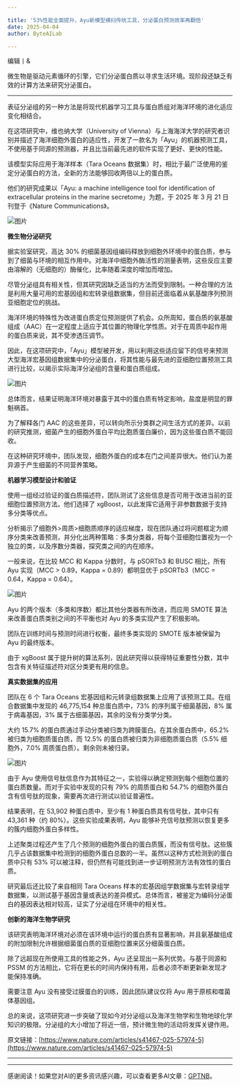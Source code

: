 ```yaml
---

title: '53%性能全面提升，Ayu新模型横扫传统工具，分泌蛋白预测效率再翻倍'
date: 2025-04-04
author: ByteAILab

---
```


编辑丨&

微生物是驱动元素循环的引擎，它们分泌蛋白质以寻求生活环境。现阶段还缺乏有效的计算方法来研究分泌蛋白。

---
表征分泌组的另一种方法是将现代机器学习工具与蛋白质组对海洋环境的进化适应变化相结合。

在这项研究中，维也纳大学（University of Vienna）与上海海洋大学的研究者识别并描述了海洋细胞外蛋白的适应性，开发了一款名为「Ayu」的机器预测工具，不使用基于同源的预测器，并且比当前最先进的软件实现了更好、更快的性能。

该模型实际应用于海洋样本（Tara Oceans 数据集）时，相比于最广泛使用的鉴定分泌蛋白的方法，全新的方法能够回收两倍以上的蛋白质。

他们的研究成果以「Ayu: a machine intelligence tool for identification of extracellular proteins in the marine secretome」为题，于 2025 年 3 月 21 日刊登于《Nature Communications》。

![图片](https://image.jiqizhixin.com/uploads/editor/8db31d7e-53f9-47cc-94b2-8d98bc32446a/640.png)

**微生物分泌研究**

据实验室研究，高达 30% 的细菌基因组编码释放到细胞外环境中的蛋白质，参与到了细菌与环境的相互作用中。对海洋中细胞外酶活性的测量表明，这些反应主要由溶解的（无细胞的）酶催化，比率随着深度的增加而增加。

尽管分泌组具有相关性，但其研究因缺乏适当的方法而受到限制。一种合理的方法是利用大量可用的宏基因组和宏转录组数据集，但目前还面临着从氨基酸序列预测亚细胞定位的挑战。

海洋环境的特殊性为改进蛋白质定位预测提供了机会。众所周知，蛋白质的氨基酸组成（AAC）在一定程度上适应于其位置的物理化学性质。对于在周质中起作用的蛋白质来说，其不受渗透压调节。

因此，在这项研究中，「Ayu」模型被开发，用以利用这些适应留下的信号来预测大型海洋宏基因组数据集中的分泌蛋白，将其性能与最先进的亚细胞位置预测工具进行比较，以揭示实际海洋分泌组的含量和蛋白质组成。

![图片](https://image.jiqizhixin.com/uploads/editor/c837eb46-e4dd-4503-a895-7838ff3dd329/640.png)

总体而言，结果证明海洋环境对暴露于其中的蛋白质有特定影响，盐度是明显的罪魁祸首。

为了解释各门 AAC 的这些差异，可以转向所示分类群之间生活方式的差异。以前的研究推测，细菌产生的细胞外蛋白平均比胞质蛋白廉价，因为这些蛋白质不能回收。

在这种研究环境中，团队发现，细胞外蛋白的成本在门之间差异很大。他们认为差异源于产生细菌的不同营养策略。

**机器学习模型设计和验证**

使用一组经过验证的蛋白质描述符，团队测试了这些信息是否可用于改进当前的亚细胞位置预测方法。他们选择了 xgBoost，以此发挥它适用于非参数数据于支持多分类等优点。

分析揭示了细胞外>周质>细胞质顺序的适应梯度，现在团队通过将问题框定为顺序分类来改善预测，并分化出两种策略：多类分类器，将每个亚细胞位置视为一个独立的类，以及序数分类器，探究类之间的内在顺序。

一般来说，在比较 MCC 和 Kappa 分数时，与 pSORTb3 和 BUSC 相比，所有 Ayu 实现（MCC > 0.89，Kappa = 0.89）都明显优于 pSORTb3（MCC = 0.64，Kappa = 0.64）。

![图片](https://image.jiqizhixin.com/uploads/editor/30db4817-9c67-4554-8737-0b7753c891e9/640.png)

Ayu 的两个版本（多类和序数）都比其他分类器有所改进，而应用 SMOTE 算法来改善蛋白质类别之间的不平衡也对 Ayu 的多类实现产生了积极影响。

团队在训练时间与预测时间进行权衡，最终多类实现的 SMOTE 版本被保留为 Ayu 的最终版本。

由于 xgBoost 属于提升树的算法系列，因此研究得以获得特征重要性分数，其中包含有关特征描述符对区分类更有用的信息。

**真实数据集的应用**

团队在 6 个 Tara Oceans 宏基因组和元转录组数据集上应用了该预测工具。在组合数据集中发现的 46,775,154 种总蛋白质中，73% 的序列属于细菌基因，8% 属于病毒基因，3% 属于古细菌基因，其余的没有分类学分类。

大约 15.7% 的蛋白质通过手动分类被归类为跨膜蛋白。在其余蛋白质中，65.2% 被归类为细胞质蛋白质，而 12.5% 的蛋白质被归类为非细胞质蛋白质（5.5% 细胞外，7.0% 周质蛋白质）。剩余则未被归录。

![图片](https://image.jiqizhixin.com/uploads/editor/f0fa8f33-df0f-480f-ab88-bdc794777b90/640.png)

由于 Ayu 使用信号肽信息作为其特征之一，实验得以确定预测到每个细胞位置的蛋白质数量。而对于实验中发现的只有 79% 的周质蛋白和 54.7% 的细胞外蛋白含有信号肽的现象，需要再次进行测试以验证普遍性。

结果表明，在 53,902 种蛋白质中，至少有 1 种蛋白质具有信号肽，其中只有 43,361 种（约 80%）。这些实验成果表明，Ayu 能够补充信号肽预测以恢复更多的簇内细胞外蛋白多样性。

上述聚类过程还产生了几个预测的细胞外蛋白的蛋白质簇，而没有信号肽。这些簇几乎占该数据集中检测到的细胞外蛋白总数的一半。虽然以这种方式检测到的蛋白质中只有 53% 可以被注释，但仍然有可能找到进一步证明预测方法有效性的蛋白质。

研究最后还比较了来自相同 Tara Oceans 样本的宏基因组学数据集与宏转录组学数据集，以测试基于基因含量或表达的差异模式。总体而言，被鉴定为编码分泌蛋白的基因表达相对较高，证实了分泌组在环境中的相关性。

**创新的海洋生物学研究**

该研究表明海洋环境对必须在该环境中运行的蛋白质有显著影响，并且氨基酸组成的附加限制允许根据细菌蛋白质的亚细胞位置来区分细菌蛋白质。

除了远超现在所使用工具的性能之外，Ayu 还呈现出一系列优势。与基于同源和 PSSM 的方法相比，它将在更长的时间内保持有用，后者必须不断更新新发现才能保持准确。

需要注意 Ayu 没有接受过膜蛋白的训练，因此团队建议仅将 Ayu 用于原核和噬菌体基因组。

总的来说，这项研究进一步突破了现如今对分泌组以及海洋生物学和生物地球化学知识的极限。分泌组的大小增加了将近一倍，预计微生物的活动将发挥关键作用。

原文链接：[https://www.nature.com/articles/s41467-025-57974-5](https://www.nature.com/articles/s41467-025-57974-5)

---
---
感谢阅读！如果您对AI的更多资讯感兴趣，可以查看更多AI文章：[GPTNB](https://gptnb.com)。